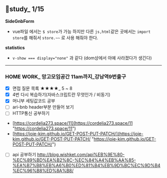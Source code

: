 ## 👥study_ 1/15

**SideGnbForm**
- vue파일 에서는 `$ store`가 가능 하지만 다른 `js,html`같은 곳에서는 `import store`를 해줘서 `store.~~` 로 사용 해줘야 한다.

**statistics**
- `v-show === display="none"` 과 같다 (dom상에서 아예 사라졌다가 생긴다)



---
### HOME WORK_ 망고모임공간 11am까지_강남역9번출구
- [x] 면접 질문 목록 ★★★★_ 5 ~ 8 
- [x] 4번 다시 복습하기(자바스크립트란 무엇인가 / 비동기)
- [x] 머니부 세팅값코드 공부
- [ ] ari-bnb header부분 만들어 보기
- [ ] HTTP통신 공부하기
- [https://cordelia273.space/11](https://cordelia273.space/11 "https://cordelia273.space/11")
- [https://joie-kim.github.io/GET-POST-PUT-PATCH/](https://joie-kim.github.io/GET-POST-PUT-PATCH/ "https://joie-kim.github.io/GET-POST-PUT-PATCH/")
- [ ] api 공부하기
http://blog.wishket.com/api%EB%9E%80-%EC%89%BD%EA%B2%8C-%EC%84%A4%EB%AA%85-%EA%B7%B8%EB%A6%B0%ED%81%B4%EB%9D%BC%EC%9D%B4%EC%96%B8%ED%8A%B8/

